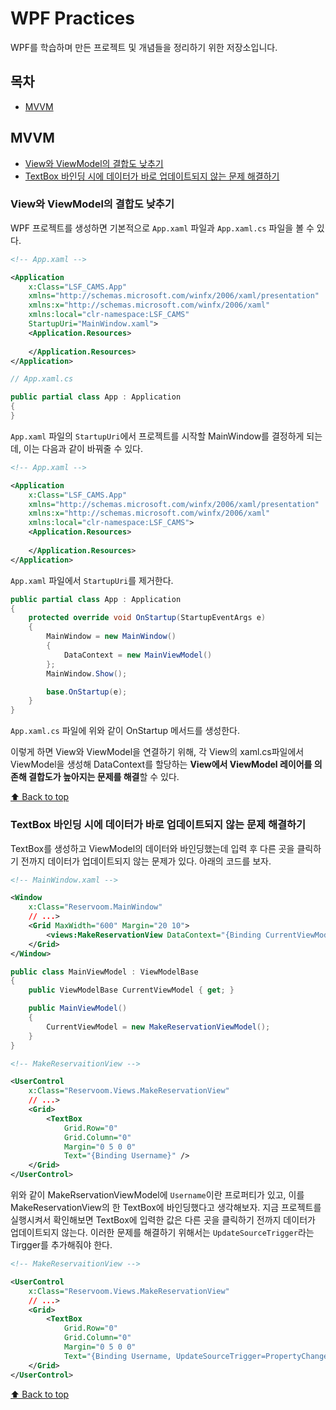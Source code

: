 ﻿# WPF Practices

WPF를 학습하며 만든 프로젝트 및 개념들을 정리하기 위한 저장소입니다.

## 목차

- [MVVM](#MVVM)

## MVVM

- [View와 ViewModel의 결합도 낮추기](#view와-viewmodel의-결합도-낮추기)
- [TextBox 바인딩 시에 데이터가 바로 업데이트되지 않는 문제 해결하기](#textbox-바인딩-시에-데이터가-바로-업데이트되지-않는-문제-해결하기)

### View와 ViewModel의 결합도 낮추기

WPF 프로젝트를 생성하면 기본적으로 `App.xaml` 파일과 `App.xaml.cs` 파일을 볼 수 있다.

```xml
<!-- App.xaml -->

<Application 
    x:Class="LSF_CAMS.App"
    xmlns="http://schemas.microsoft.com/winfx/2006/xaml/presentation"
    xmlns:x="http://schemas.microsoft.com/winfx/2006/xaml"
    xmlns:local="clr-namespace:LSF_CAMS"
    StartupUri="MainWindow.xaml">
    <Application.Resources>
         
    </Application.Resources>
</Application>
```

```cs
// App.xaml.cs

public partial class App : Application
{
}
```

`App.xaml` 파일의 `StartupUri`에서 프로젝트를 시작할 MainWindow를 결정하게 되는데, 이는 다음과 같이 바꿔줄 수 있다.

```xml
<!-- App.xaml -->

<Application 
    x:Class="LSF_CAMS.App"
    xmlns="http://schemas.microsoft.com/winfx/2006/xaml/presentation"
    xmlns:x="http://schemas.microsoft.com/winfx/2006/xaml"
    xmlns:local="clr-namespace:LSF_CAMS">
    <Application.Resources>
         
    </Application.Resources>
</Application>
```

`App.xaml` 파일에서 `StartupUri`를 제거한다.

```cs
public partial class App : Application
{
    protected override void OnStartup(StartupEventArgs e)
    {
        MainWindow = new MainWindow()
        {
            DataContext = new MainViewModel()
        };
        MainWindow.Show();

        base.OnStartup(e);
    }
}
```

`App.xaml.cs` 파일에 위와 같이 OnStartup 메서드를 생성한다. 

이렇게 하면 View와 ViewModel을 연결하기 위해, 각 View의 xaml.cs파일에서 ViewModel을 생성해 DataContext를 할당하는 **View에서 ViewModel 레이어를 의존해 결합도가 높아지는 문제를 해결**할 수 있다. 

[⬆️ Back to top](#목차)

### TextBox 바인딩 시에 데이터가 바로 업데이트되지 않는 문제 해결하기

TextBox를 생성하고 ViewModel의 데이터와 바인딩했는데 입력 후 다른 곳을 클릭하기 전까지 데이터가 업데이트되지 않는 문제가 있다. 아래의 코드를 보자.

```xml
<!-- MainWindow.xaml -->

<Window  
    x:Class="Reservoom.MainWindow"
    // ...>
    <Grid MaxWidth="600" Margin="20 10">
        <views:MakeReservationView DataContext="{Binding CurrentViewModel}"/>
    </Grid>
</Window>
```

```cs
public class MainViewModel : ViewModelBase
{
    public ViewModelBase CurrentViewModel { get; }

    public MainViewModel()
    {
        CurrentViewModel = new MakeReservationViewModel();
    }
}
```

```xml
<!-- MakeReservaitionView -->

<UserControl 
    x:Class="Reservoom.Views.MakeReservationView"
    // ...>
    <Grid>
        <TextBox 
            Grid.Row="0" 
            Grid.Column="0"
            Margin="0 5 0 0" 
            Text="{Binding Username}" />
    </Grid>
</UserControl>
```

위와 같이 MakeRservationViewModel에 `Username`이란 프로퍼티가 있고, 이를 MakeReservationView의 한 TextBox에 바인딩했다고 생각해보자. 지금 프로젝트를 실행시켜서 확인해보면 TextBox에 입력한 값은 다른 곳을 클릭하기 전까지 데이터가 업데이트되지 않는다. 이러한 문제를 해결하기 위해서는 `UpdateSourceTrigger`라는 Tirgger를 추가해줘야 한다.

```xml
<!-- MakeReservaitionView -->

<UserControl 
    x:Class="Reservoom.Views.MakeReservationView"
    // ...>
    <Grid>
        <TextBox 
            Grid.Row="0" 
            Grid.Column="0"
            Margin="0 5 0 0" 
            Text="{Binding Username, UpdateSourceTrigger=PropertyChanged}" />
    </Grid>
</UserControl>
```

[⬆️ Back to top](#목차)
